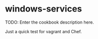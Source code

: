 # windows-services

TODO: Enter the cookbook description here.

Just a quick test for vagrant and Chef.

